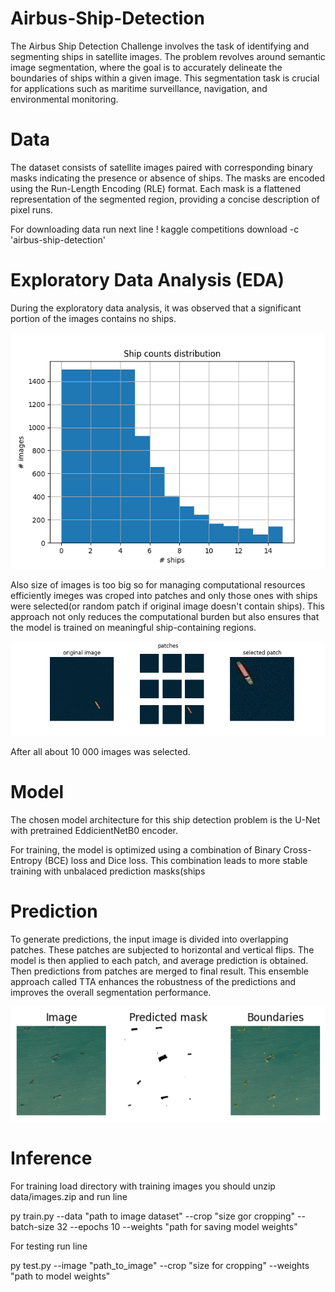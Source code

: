# Airbus-Ship-Detection

The Airbus Ship Detection Challenge involves the task of identifying and segmenting ships in satellite images. The problem revolves around semantic image segmentation, where the goal is to accurately delineate the boundaries of ships within a given image. This segmentation task is crucial for applications such as maritime surveillance, navigation, and environmental monitoring.

# Data
The dataset consists of satellite images paired with corresponding binary masks indicating the presence or absence of ships. The masks are encoded using the Run-Length Encoding (RLE) format. Each mask is a flattened representation of the segmented region, providing a concise description of pixel runs.

For downloading data run next line ! kaggle competitions download -c 'airbus-ship-detection'

# Exploratory Data Analysis (EDA)
During the exploratory data analysis, it was observed that a significant portion of the images contains no ships. 

![alt text](https://github.com/HalyshAnton/Airbus-Ship-Detection/blob/main/images/ship_count_distribution.png)

Also size of images is too big so for managing computational resources efficiently imeges was croped into patches and only those ones with ships were selected(or random patch if original image doesn't contain ships). This approach not only reduces the computational burden but also ensures that the model is trained on meaningful ship-containing regions.

![alt text](https://github.com/HalyshAnton/Airbus-Ship-Detection/blob/main/images/cropping.png)

After all about 10 000 images was selected.

# Model
The chosen model architecture for this ship detection problem is the U-Net with pretrained EddicientNetB0 encoder.

For training, the model is optimized using a combination of Binary Cross-Entropy (BCE) loss and Dice loss. This combination leads to more stable training with unbalaced prediction masks(ships 

# Prediction
To generate predictions, the input image is divided into overlapping patches. These patches are subjected to horizontal and vertical flips. The model is then applied to each patch, and average prediction is obtained. Then predictions from patches are merged to final result. This ensemble approach called TTA enhances the robustness of the predictions and improves the overall segmentation performance.

![alt text](https://github.com/HalyshAnton/Airbus-Ship-Detection/blob/main/images/prediction.png)

# Inference
For training load directory with training images you should unzip data/images.zip and run line 

py train.py --data "path to image dataset" --crop "size gor cropping" --batch-size 32 --epochs 10 --weights "path for saving model weights"

For testing run line 

py test.py --image "path_to_image" --crop "size for cropping" --weights "path to model weights"
